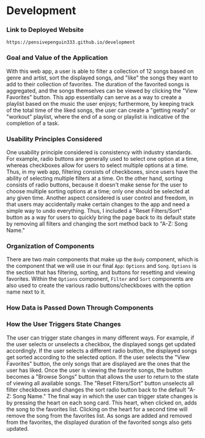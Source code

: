 # Development

### Link to Deployed Website
`https://pensivepenguin333.github.io/development`

### Goal and Value of the Application
With this web app, a user is able to filter a collection of 12 songs based on 
genre and artist, sort the displayed songs, and "like" the songs they want to 
add to their collection of favorites. The duration of the favorited songs is 
aggregated, and the songs themselves can be viewed by clicking the "View 
Favorites" button. This app essentially can serve as a way to create a playlist
based on the music the user enjoys; furthermore, by keeping track of the total
time of the liked songs, the user can create a "getting ready" or "workout" 
playlist, where the end of a song or playlist is indicative of the completion
of a task.

### Usability Principles Considered
One usability principle considered is consistency with industry standards. For
example, radio buttons are generally used to select one option at a time, 
whereas checkboxes allow for users to select multiple options at a time. Thus, 
in my web app, filtering consists of checkboxes, since users have the ability
of selecting multiple filters at a time. On the other hand, sorting consists of
radio buttons, because it doesn't make sense for the user to choose multiple 
sorting options at a time; only one should be selected at any given time. 
Another aspect considered is user control and freedom, in that users may 
accidentally make certain changes to the app and need a simple way to undo 
everything. Thus, I included a "Reset Filters/Sort" button as a way for users 
to quickly bring the page back to its default state by removing all filters 
and changing the sort method back to "A-Z: Song Name." 

### Organization of Components
There are two main components that make up the `Body` component, which is the 
component that we will use in our final `App`: `Options` and 
`Song`. `Options` is the section that has filtering, sorting, and buttons for 
resetting and viewing favorites. Within the `Options` component, `Filter` and 
`Sort` components are also used to create the various radio buttons/checkboxes 
with the option name next to it. 

### How Data is Passed Down Through Components

### How the User Triggers State Changes
The user can trigger state changes in many different ways. For example, if the
user selects or unselects a checkbox, the displayed songs get updated 
accordingly. If the user selects a different radio button, the displayed songs
get sorted according to the selected option. If the user selects the "View
Favorites" button, the only songs that are displayed are the ones that the user 
has liked. Once the user is viewing the favorite songs, the button becomes a 
"Browse Songs" button that allows the user to return to the state of viewing 
all available songs. The "Reset Filters/Sort" button unselects all filter 
checkboxes and changes the sort radio button back to the default "A-Z: Song 
Name." The final way in which the user can trigger state changes is by pressing
the heart on each song card. This heart, when clicked on, adds the song to 
the favorites list. Clicking on the heart for a second time will remove the 
song from the favorites list. As songs are added and removed from the 
favorites, the displayed duration of the favorited songs also gets updated.
